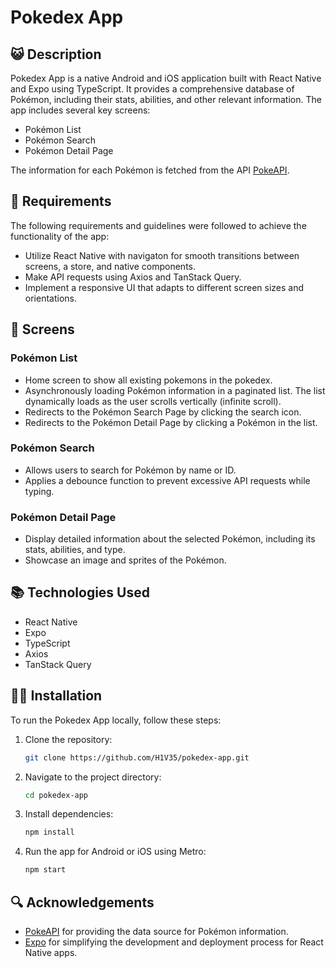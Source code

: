 # Pokedex App

## 😺 Description

Pokedex App is a native Android and iOS application built with React Native and Expo using TypeScript. It provides a comprehensive database of Pokémon, including their stats, abilities, and other relevant information. The app includes several key screens:

- Pokémon List
- Pokémon Search
- Pokémon Detail Page

The information for each Pokémon is fetched from the API [PokeAPI](https://pokeapi.co/).

## 🧞 Requirements

The following requirements and guidelines were followed to achieve the functionality of the app:

- Utilize React Native with navigaton for smooth transitions between screens, a store, and native components.
- Make API requests using Axios and TanStack Query.
- Implement a responsive UI that adapts to different screen sizes and orientations.

## 📱 Screens

### Pokémon List

- Home screen to show all existing pokemons in the pokedex.
- Asynchronously loading Pokémon information in a paginated list. The list dynamically loads as the user scrolls vertically (infinite scroll).
- Redirects to the Pokémon Search Page by clicking the search icon.
- Redirects to the Pokémon Detail Page by clicking a Pokémon in the list.

### Pokémon Search

- Allows users to search for Pokémon by name or ID.
- Applies a debounce function to prevent excessive API requests while typing.

### Pokémon Detail Page

- Display detailed information about the selected Pokémon, including its stats, abilities, and type.
- Showcase an image and sprites of the Pokémon.

## 📚 Technologies Used

- React Native
- Expo
- TypeScript
- Axios
- TanStack Query

## 👨‍💻 Installation

To run the Pokedex App locally, follow these steps:

1. Clone the repository:

   ```bash
   git clone https://github.com/H1V35/pokedex-app.git
   ```

2. Navigate to the project directory:

   ```bash
   cd pokedex-app
   ```

3. Install dependencies:

   ```bash
   npm install
   ```

4. Run the app for Android or iOS using Metro:
   ```bash
   npm start
   ```

## 🔍 Acknowledgements

- [PokeAPI](https://pokeapi.co/) for providing the data source for Pokémon information.
- [Expo](https://expo.dev/) for simplifying the development and deployment process for React Native apps.

